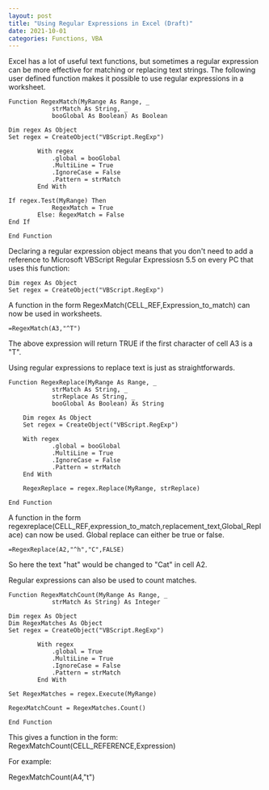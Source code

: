 ```yaml
---
layout: post
title: "Using Regular Expressions in Excel (Draft)"
date: 2021-10-01
categories: Functions, VBA
---
```


Excel has a lot of useful text functions, but sometimes a regular expression can be more effective for matching or replacing text strings. The following user defined function makes it possible to use regular expressions in a worksheet.

<!--more-->

```
Function RegexMatch(MyRange As Range, _
            strMatch As String, _
            booGlobal As Boolean) As Boolean
     
Dim regex As Object
Set regex = CreateObject("VBScript.RegExp")

        With regex
            .global = booGlobal
            .MultiLine = True
            .IgnoreCase = False
            .Pattern = strMatch
        End With

If regex.Test(MyRange) Then
            RegexMatch = True
        Else: RegexMatch = False
End If

End Function
```

Declaring a regular expression object means that you don't need to add a reference to Microsoft VBScript Regular Expressiosn 5.5 on every PC that uses this function:

```
Dim regex As Object
Set regex = CreateObject("VBScript.RegExp")
```



A function in the form RegexMatch(CELL_REF,Expression_to_match) can now be used in worksheets.

```
=RegexMatch(A3,"^T")
```
The above expression will return TRUE if the first character of cell A3 is a "T".


Using regular expressions to replace text is just as straightforwards. 

```
Function RegexReplace(MyRange As Range, _
            strMatch As String, _
            strReplace As String, _
            booGlobal As Boolean) As String
     
    Dim regex As Object
    Set regex = CreateObject("VBScript.RegExp")

    With regex
            .global = booGlobal
            .MultiLine = True
            .IgnoreCase = False
            .Pattern = strMatch
    End With

    RegexReplace = regex.Replace(MyRange, strReplace)

End Function
```

A function in the form regexreplace(CELL_REF,expression_to_match,replacement_text,Global_Replace) can now be used. Global replace can either be true or false.

```
=RegexReplace(A2,"^h","C",FALSE)
```

So here the text "hat" would be changed to "Cat" in cell A2.

Regular expressions can also be used to count matches.

```
Function RegexMatchCount(MyRange As Range, _
            strMatch As String) As Integer
     
Dim regex As Object
Dim RegexMatches As Object
Set regex = CreateObject("VBScript.RegExp")

        With regex
            .global = True
            .MultiLine = True
            .IgnoreCase = False
            .Pattern = strMatch
        End With

Set RegexMatches = regex.Execute(MyRange)

RegexMatchCount = RegexMatches.Count()
           
End Function
```

This gives a function in the form:
RegexMatchCount(CELL_REFERENCE,Expression)

For example: 

RegexMatchCount(A4,"t")
